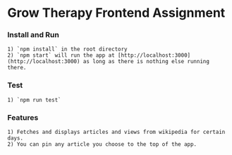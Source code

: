 # Grow Therapy Frontend Assignment

### Install and Run

    1) `npm install` in the root directory
    2) `npm start` will run the app at [http://localhost:3000](http://localhost:3000) as long as there is nothing else running there.

### Test

    1) `npm run test`

### Features

    1) Fetches and displays articles and views from wikipedia for certain days.
    2) You can pin any article you choose to the top of the app.
